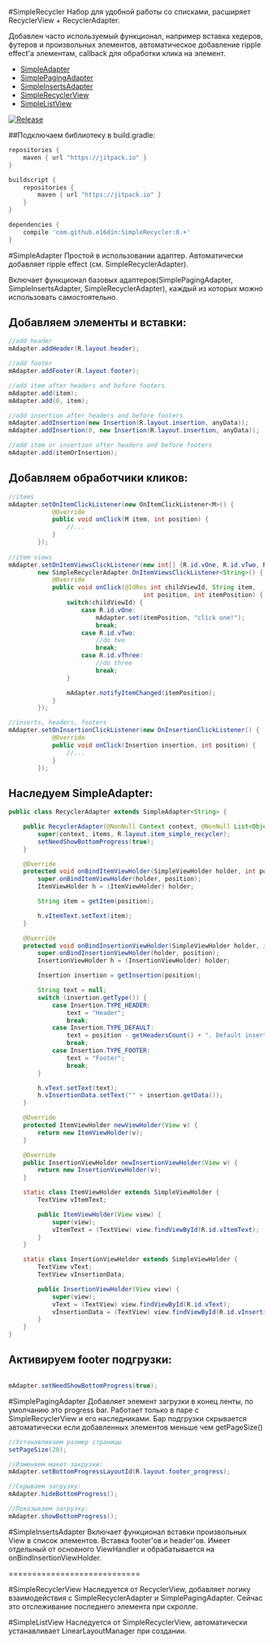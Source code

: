 #SimpleRecycler
Набор для удобной работы со списками, расширяет RecyclerView + RecyclerAdapter.

Добавлен часто используемый функционал, например вставка хедеров, футеров и произвольных элементов, автоматическое добавление ripple effect'а элементам, callback для обработки клика на элемент.


* [SimpleAdapter](https://github.com/e16din/SimpleRecycler#simpleadapter)
* [SimplePagingAdapter](https://github.com/e16din/SimpleRecycler#simplepagingadapter)
* [SimpleInsertsAdapter](https://github.com/e16din/SimpleRecycler#simpleinsertsadapter)
* [SimpleRecyclerView](https://github.com/e16din/SimpleRecycler#simplerecyclerview)
* [SimpleListView](https://github.com/e16din/SimpleRecycler#simplelistview)

[![Release](https://jitpack.io/v/e16din/SimpleRecycler.svg)](https://jitpack.io/#e16din/SimpleRecycler)

##Подключаем библиотеку в build.gradle:
```groovy
repositories {
    maven { url "https://jitpack.io" }
}

buildscript {
    repositories {
        maven { url "https://jitpack.io" }
    }
}

dependencies {
    compile 'com.github.e16din:SimpleRecycler:0.+'
}
```

#SimpleAdapter
Простой в использовании адаптер.
Автоматически добавляет ripple effect (см. SimpleRecyclerAdapter).

Включает функционал базовых адаптеров(SimplePagingAdapter, SimpleInsertsAdapter, SimpleRecyclerAdapter), каждый из которых можно использовать самостоятельно.

## Добавляем элементы и вставки:
```java
//add header
mAdapter.addHeader(R.layout.header);

//add footer
mAdapter.addFooter(R.layout.footer);

//add item after headers and before footers
mAdapter.add(item);
mAdapter.add(0, item);

//add insertion after headers and before footers
mAdapter.addInsertion(new Insertion(R.layout.insertion, anyData));
mAdapter.addInsertion(0, new Insertion(R.layout.insertion, anyData));

//add item or insertion after headers and before footers
mAdapter.add(itemOrInsertion);
```

## Добавляем обработчики кликов:
```java
//items
mAdapter.setOnItemClickListener(new OnItemClickListener<M>() {
            @Override
            public void onClick(M item, int position) {
                //...
            }
        });
        
//item views
mAdapter.setOnItemViewsClickListener(new int[] {R.id.vOne, R.id.vTwo, R.id.vThree},
        new SimpleRecyclerAdapter.OnItemViewsClickListener<String>() {
            @Override
            public void onClick(@IdRes int childViewId, String item,
                                     int position, int itemPosition) {
                switch(childViewId) {
                    case R.id.vOne:
                        mAdapter.set(itemPosition, "click one!");
                        break;
                    case R.id.vTwo:
                        //do two
                        break;
                    case R.id.vThree:
                        //do three
                        break;
                }

                mAdapter.notifyItemChanged(itemPosition);
            }
        });

//inserts, headers, footers
mAdapter.setOnInsertionClickListener(new OnInsertionClickListener() {
            @Override
            public void onClick(Insertion insertion, int position) {
                //...
            }
        });
```


## Наследуем SimpleAdapter:

```java
public class RecyclerAdapter extends SimpleAdapter<String> {

    public RecyclerAdapter(@NonNull Context context, @NonNull List<Object> items) {
        super(context, items, R.layout.item_simple_recycler);
        setNeedShowBottomProgress(true);
    }

    @Override
    protected void onBindItemViewHolder(SimpleViewHolder holder, int position) {
        super.onBindItemViewHolder(holder, position);
        ItemViewHolder h = (ItemViewHolder) holder;

        String item = getItem(position);

        h.vItemText.setText(item);
    }

    @Override
    protected void onBindInsertionViewHolder(SimpleViewHolder holder, int position) {
        super.onBindInsertionViewHolder(holder, position);
        InsertionViewHolder h = (InsertionViewHolder) holder;

        Insertion insertion = getInsertion(position);

        String text = null;
        switch (insertion.getType()) {
            case Insertion.TYPE_HEADER:
                text = "Header";
                break;
            case Insertion.TYPE_DEFAULT:
                text = position - getHeadersCount() + ". Default insertion";
                break;
            case Insertion.TYPE_FOOTER:
                text = "Footer";
                break;
        }

        h.vText.setText(text);
        h.vInsertionData.setText("" + insertion.getData());
    }

    @Override
    protected ItemViewHolder newViewHolder(View v) {
        return new ItemViewHolder(v);
    }

    @Override
    public InsertionViewHolder newInsertionViewHolder(View v) {
        return new InsertionViewHolder(v);
    }

    static class ItemViewHolder extends SimpleViewHolder {
        TextView vItemText;

        public ItemViewHolder(View view) {
            super(view);
            vItemText = (TextView) view.findViewById(R.id.vItemText);
        }
    }

    static class InsertionViewHolder extends SimpleViewHolder {
        TextView vText;
        TextView vInsertionData;

        public InsertionViewHolder(View view) {
            super(view);
            vText = (TextView) view.findViewById(R.id.vText);
            vInsertionData = (TextView) view.findViewById(R.id.vInsertionData);
        }
    }
}

```

## Активируем footer подгрузки:
```java

mAdapter.setNeedShowBottomProgress(true);
```

#SimplePagingAdapter
Добавляет элемент загрузки в конец ленты, по умолчанию это progress bar.
Работает только в паре с SimpleRecyclerView и его наследниками.
Бар подгрузки скрывается автоматически если добавленных элементов меньше чем getPageSize()

```java
//Устанавливаем размер страницы
setPageSize(20);

//Изменяем макет закрузки:
mAdapter.setBottomProgressLayoutId(R.layout.footer_progress);

//Скрываем загрузку:
mAdapter.hideBottomProgress();

//Показываем загрузку:
mAdapter.showBottomProgress();
```

#SimpleInsertsAdapter
Включает функционал вставки произвольных View в список элементов.
Вставка footer'ов и header'ов.
Имеет отдельный от основного ViewHandler и обрабатывается на onBindInsertionViewHolder.

============================

#SimpleRecyclerView
Наследуется от RecyclerView, добавляет логику взаимодействия с SimpleRecyclerAdapter и SimplePagingAdapter.
Сейчас это отслеживание последнего элемента при скролле.

#SimpleListView
Наследуется от SimpleRecyclerView, автоматически устанавливает LinearLayoutManager при создании.
